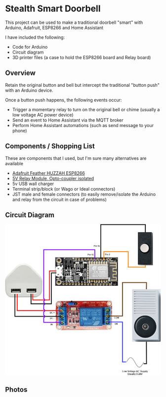 # Stealth Smart Doorbell

This project can be used to make a traditional doorbell "smart" with Arduino, Adafruit, ESP8266 and Home Assistant

I have included the following:

- Code for Arduino
- Circuit diagram
- 3D printer files (a case to hold the ESP8266 board and Relay board)

## Overview

Retain the original button and bell but intercept the traditional "button push" with an Arduino device. 

Once a button push happens, the following events occur:
- Trigger a momentary relay to turn on the original bell or chime (usually a low voltage AC power device)
- Send an event to Home Assistant via the MQTT broker
- Perform Home Assistant automations (such as send message to your phone)

## Components / Shopping List

These are components that I used, but I'm sure many alternatives are available

- [Adafruit Feather HUZZAH ESP8266](https://learn.adafruit.com/adafruit-feather-huzzah-esp8266)
- [5V Relay Module, Opto-coupler isolated](https://www.ebay.co.uk/itm/164736285470)
- 5v USB wall charger
- Terminal strip/block (or Wago or Ideal connectors)
- JST male and female connectors (to easily remove/isolate the Arduino and relay from the circuit in case of problems)

## Circuit Diagram

![Circuit Diagram](images/CircuitDiagram.png)

## Photos
